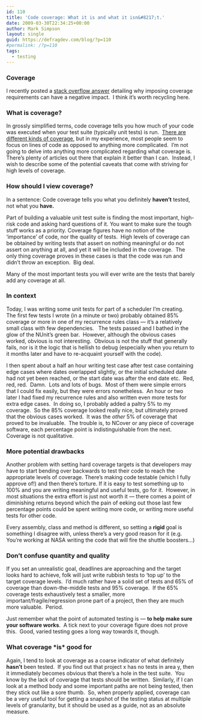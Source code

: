 ```yaml
---
id: 110
title: 'Code coverage: What it is and what it isn&#8217;t.'
date: 2009-03-30T22:34:25+00:00
author: Mark Simpson
layout: single
guid: https://defragdev.com/blog/?p=110
#permalink: /?p=110
tags:
  - testing
---
```

### Coverage

I recently posted a [stack overflow answer](http://stackoverflow.com/questions/695811/pitfalls-of-code-coverage/695888#695888) detailing why imposing coverage requirements can have a negative impact.  I think it&#8217;s worth recycling here.

### What is coverage?

<div class="post-text">
  <p>
    In grossly simplified terms, code coverage tells you how much of your code was executed when your test suite (typically unit tests) is run.  <a href="http://en.wikipedia.org/wiki/Code_coverage">There are different kinds of coverage</a>, but in my experience, most people seem to focus on lines of code as opposed to anything more complicated.  I&#8217;m not going to delve into anything more complicated regarding what coverage is.  There&#8217;s plenty of articles out there that explain it better than I can.  Instead, I wish to describe some of the potential caveats that come with striving for high levels of coverage.
  </p>
  
  <h3>
    How should I view coverage?
  </h3>
  
  <p>
    In a sentence: Code coverage tells you what you definitely <strong>haven&#8217;t</strong> tested, not what you <strong>have.<br /> </strong>
  </p>
  
  <p>
    Part of building a valuable unit test suite is finding the most important, high-risk code and asking hard questions of it. You want to make sure the tough stuff works as a priority. Coverage figures have no notion of the &#8216;importance&#8217; of code, nor the quality of tests.  High levels of coverage can be obtained by writing tests that assert on nothing meaningful or do not assert on anything at all, and yet it will be included in the coverage.  The only thing coverage proves in these cases is that the code was run and didn&#8217;t throw an exception.  Big deal.
  </p>
  
  <p>
    Many of the most important tests you will ever write are the tests that barely add any coverage at all.
  </p>
  
  <h3>
    In context
  </h3>
  
  <p>
    Today, I was writing some unit tests for part of a scheduler I&#8217;m creating.  The first few tests I wrote (in a minute or two) probably obtained 85% coverage or more in one of my recurrence rules class &#8212; it&#8217;s a relatively small class with few dependencies.   The tests passed and I bathed in the glow of the NUnit&#8217;s green bar.  However, although the obvious cases worked, obvious is not interesting.  Obvious is not the stuff that generally fails, nor is it the logic that is hellish to debug (especially when you return to it months later and have to re-acquaint yourself with the code).
  </p>
  
  <p>
    I then spent about a half an hour writing test case after test case containing edge cases where dates overlapped slightly, or the initial scheduled date had not yet been reached, or the start date was after the end date etc.  Red, red, red.  Damn.  Lots and lots of bugs.  Most of them were simple errors that I could fix easily, but they were errors nonetheless.  An hour or two later I had fixed my recurrence rules and also written even more tests for extra edge cases.  In doing so, I probably added a paltry 5% to my coverage.  So the 85% coverage looked really nice, but ultimately proved that the obvious cases worked.  It was the <em>other</em> 5% of coverage that proved to be invaluable.  The trouble is, to NCover or any piece of coverage software, each percentage point is indistinguishable from the next.  Coverage is not qualitative.
  </p>
  
  <h3>
    More potential drawbacks
  </h3>
  
  <p>
    Another problem with setting hard coverage targets is that developers may have to start bending over backwards to test their code to reach the appropriate levels of coverage. There&#8217;s making code testable (which I fully approve of!) and then there&#8217;s torture. If it is easy to test something up to 100% and you are writing meaningful and useful tests, go for it.  However, in most situations the extra effort is just not worth it &#8212; there comes a point of diminishing returns beyond which the pain of eeking out those last few percentage points could be spent writing more code, or writing more useful tests for other code.
  </p>
  
  <p>
    Every assembly, class and method is different, so setting a <strong>rigid </strong>goal is something I disagree with, unless there&#8217;s a very good reason for it (e.g. You&#8217;re working at NASA writing the code that will fire the shuttle boosters&#8230;)
  </p>
  
  <h3>
    Don&#8217;t confuse quantity and quality
  </h3>
  
  <p>
    If you set an unrealistic goal, deadlines are approaching and the target looks hard to achieve, folk will just write rubbish tests to &#8216;top up&#8217; to the target coverage levels.  I&#8217;d much rather have a solid set of tests and 65% of coverage than down-the-middle tests and 95% coverage.  If the 65% coverage tests exhaustively test a smaller, more important/fragile/regression prone part of a project, then they are much more valuable.  Period.
  </p>
  
  <p>
    Just remember what the point of automated testing is &#8212; <strong>to help make sure your software works</strong>.  A tick next to your coverage figure does not prove this.  Good, varied testing goes a long way towards it, though.
  </p>
  
  <h3>
    What coverage *is* good for
  </h3>
  
  <p>
    Again, I tend to look at coverage as a coarse indicator of what definitely <strong>hasn&#8217;t</strong> been tested.  If you find out that project x has no tests in area y, then it immediately becomes obvious that there&#8217;s a hole in the test suite.  You know by the lack of coverage that tests should be written.  Similarly, if I can look at a method body and some important paths are not being tested, then they stick out like a sore thumb.  So, when properly applied, coverage can be a very useful tool for getting a snapshot of the testing status at multiple levels of granularity, but it should be used as a guide, not as an absolute measure.</div>